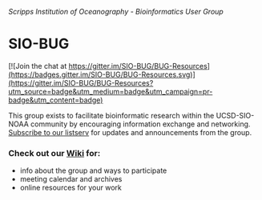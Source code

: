*Scripps Institution of Oceanography - Bioinformatics User Group*
# SIO-BUG

[![Join the chat at https://gitter.im/SIO-BUG/BUG-Resources](https://badges.gitter.im/SIO-BUG/BUG-Resources.svg)](https://gitter.im/SIO-BUG/BUG-Resources?utm_source=badge&utm_medium=badge&utm_campaign=pr-badge&utm_content=badge)

This group exists to facilitate bioinformatic research within the UCSD-SIO-NOAA community by encouraging information exchange and networking. [Subscribe to our listserv](https://siomail.ucsd.edu/mailman/listinfo/bioinf) for updates and announcements from the group.

 

 
### Check out our [Wiki](https://github.com/BUGatSIO/Home_repository/wiki) for:
- info about the group and ways to participate
- meeting calendar and archives
- online resources for your work
